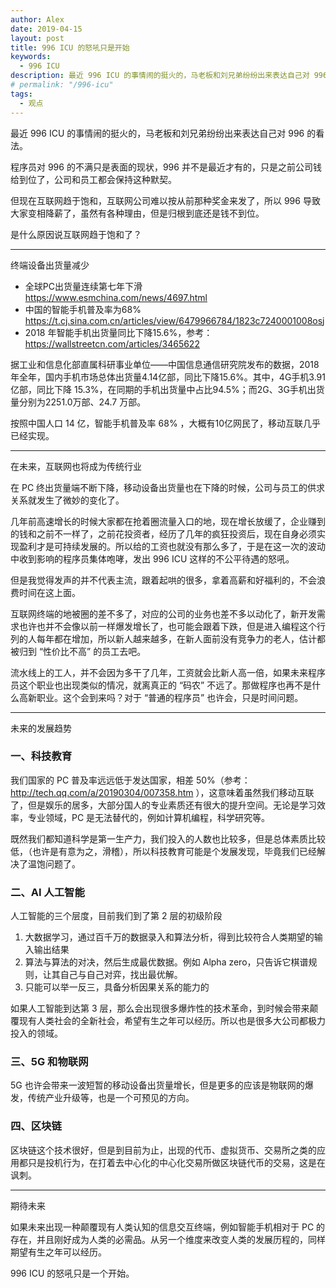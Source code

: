 ```yaml
---
author: Alex
date: 2019-04-15
layout: post
title: 996 ICU 的怒吼只是开始
keywords: 
  - 996 ICU
description: 最近 996 ICU 的事情闹的挺火的，马老板和刘兄弟纷纷出来表达自己对 996 的看法。
# permalink: "/996-icu"
tags:
  - 观点
---
```


最近 996 ICU 的事情闹的挺火的，马老板和刘兄弟纷纷出来表达自己对 996 的看法。

程序员对 996 的不满只是表面的现状，996 并不是最近才有的，只是之前公司钱给到位了，公司和员工都会保持这种默契。

但现在互联网趋于饱和，互联网公司难以按从前那种奖金来发了，所以 996 导致大家变相降薪了，虽然有各种理由，但是归根到底还是钱不到位。

是什么原因说互联网趋于饱和了？

--------------

终端设备出货量减少

- 全球PC出货量连续第七年下滑 https://www.esmchina.com/news/4697.html
- 中国的智能手机普及率为68% https://t.cj.sina.com.cn/articles/view/6479966784/1823c7240001008osj
- 2018 年智能手机出货量同比下降15.6%，参考： https://wallstreetcn.com/articles/3465622

据工业和信息化部直属科研事业单位——中国信息通信研究院发布的数据，2018 年全年，国内手机市场总体出货量4.14亿部，同比下降15.6%。其中，4G手机3.91亿部，同比下降 15.3%，在同期的手机出货量中占比94.5%；而2G、3G手机出货量分别为2251.0万部、24.7 万部。

按照中国人口 14 亿，智能手机普及率 68% ，大概有10亿网民了，移动互联几乎已经实现。

--------------

在未来，互联网也将成为传统行业

在 PC 终出货量端不断下降，移动设备出货量也在下降的时候，公司与员工的供求关系就发生了微妙的变化了。

几年前高速增长的时候大家都在抢着圈流量入口的地，现在增长放缓了，企业赚到的钱和之前不一样了，之前花投资者，经历了几年的疯狂投资后，现在自身必须实现盈利才是可持续发展的。所以给的工资也就没有那么多了，于是在这一次的波动中收到影响的程序员集体咆哮，发出 996 ICU 这样的不公平待遇的怒吼。

但是我觉得发声的并不代表主流，跟着起哄的很多，拿着高薪和好福利的，不会浪费时间在这上面。

互联网终端的地被圈的差不多了，对应的公司的业务也差不多以动化了，新开发需求也许也并不会像以前一样爆发增长了，也可能会跟着下跌，但是进入编程这个行列的人每年都在增加，所以新人越来越多，在新人面前没有竞争力的老人，估计都被归到 “性价比不高” 的员工去吧。

流水线上的工人，并不会因为多干了几年，工资就会比新人高一倍，如果未来程序员这个职业也出现类似的情况，就离真正的 “码农” 不远了。那做程序也再不是什么高新职业。这个会到来吗？对于 “普通的程序员” 也许会，只是时间问题。

--------------

未来的发展趋势

### 一、科技教育

我们国家的 PC 普及率远远低于发达国家，相差 50%（参考：http://tech.qq.com/a/20190304/007358.htm ），这意味着虽然我们移动互联了，但是娱乐的居多，大部分国人的专业素质还有很大的提升空间。无论是学习效率，专业领域，PC 是无法替代的，例如计算机编程，科学研究等。

既然我们都知道科学是第一生产力，我们投入的人数也比较多，但是总体素质比较低，（也许是有意为之，滑稽），所以科技教育可能是个发展发现，毕竟我们已经解决了温饱问题了。

### 二、AI 人工智能

人工智能的三个层度，目前我们到了第 2 层的初级阶段

1. 大数据学习，通过百千万的数据录入和算法分析，得到比较符合人类期望的输入输出结果
2. 算法与算法的对决，然后生成最优数据。例如 Alpha zero，只告诉它棋谱规则，让其自己与自己对弈，找出最优解。
3. 只能可以举一反三，具备分析因果关系的能力的

如果人工智能到达第 3 层，那么会出现很多爆炸性的技术革命，到时候会带来颠覆现有人类社会的全新社会，希望有生之年可以经历。所以也是很多大公司都极力投入的领域。

### 三、5G 和物联网

5G 也许会带来一波短暂的移动设备出货量增长，但是更多的应该是物联网的爆发，传统产业升级等，也是一个可预见的方向。

### 四、区块链

区块链这个技术很好，但是到目前为止，出现的代币、虚拟货币、交易所之类的应用都只是投机行为，在打着去中心化的中心化交易所做区块链代币的交易，这是在讽刺。

--------------

期待未来

如果未来出现一种颠覆现有人类认知的信息交互终端，例如智能手机相对于 PC 的存在，并且刚好成为人类的必需品。从另一个维度来改变人类的发展历程的，同样期望有生之年可以经历。

996 ICU 的怒吼只是一个开始。
